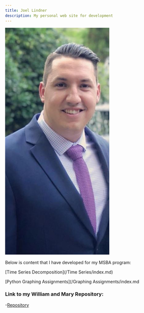 ```yaml
---
title: Joel Lindner
description: My personal web site for development
---
```


![My Picture](/Pictures/Profile_Pic_1.jpg)

Below is content that I have developed for my MSBA program:

[Time Series Decomposition](/Time Series/index.md)



[Python Graphing Assignments](/Graphing Assignments/index.md



### Link to my William and Mary Repository:
-[Repository](https://github.com/Joel-Lindner/William-and-Mary)

